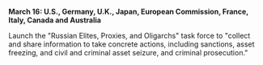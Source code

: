 **March 16: U.S., Germany, U.K., Japan, European Commission, France, Italy, Canada and Australia**

Launch the "Russian Elites, Proxies, and Oligarchs" task force to "collect and share information to take concrete actions, including sanctions, asset freezing, and civil and criminal asset seizure, and criminal prosecution."